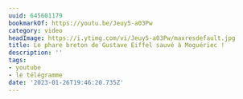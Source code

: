 ```yaml
---
uuid: 645601179
bookmarkOf: https://youtu.be/Jeuy5-a03Pw
category: video
headImage: https://i.ytimg.com/vi/Jeuy5-a03Pw/maxresdefault.jpg
title: Le phare breton de Gustave Eiffel sauvé à Moguériec !
description: ''
tags:
- youtube
- le télégramme
date: '2023-01-26T19:46:20.735Z'
---
```



